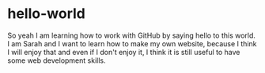# hello-world
So yeah I am learning how to work with GitHub by saying hello to this world.
I am Sarah and I want to learn how to make my own website, because I think I will enjoy that and even if I don't enjoy it, I think it is still useful to have some web development skills.
